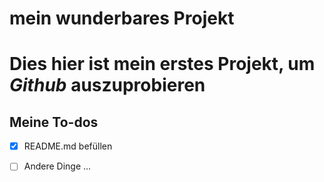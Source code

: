 # mein wunderbares Projekt
# Dies hier ist mein **erstes Projekt**, um *Github* auszuprobieren

## Meine To-dos
- [x] README.md befüllen
- [ ] Andere Dinge ...

